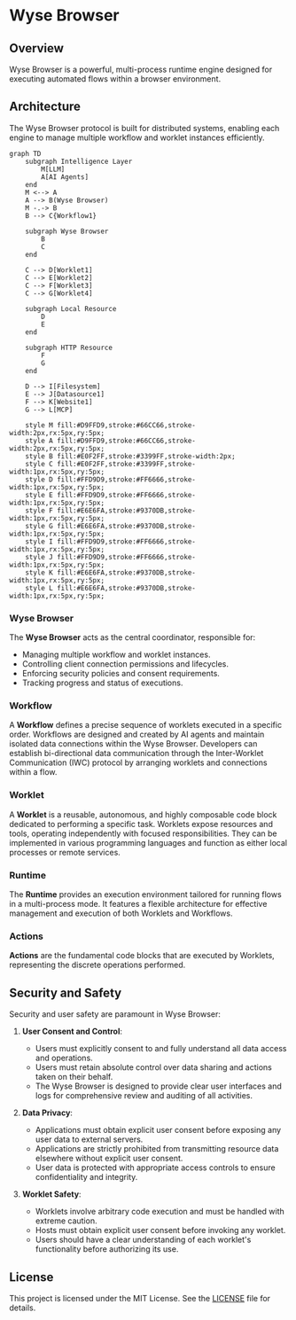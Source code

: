 # Wyse Browser

## Overview

Wyse Browser is a powerful, multi-process runtime engine designed for executing automated flows within a browser environment.

## Architecture

The Wyse Browser protocol is built for distributed systems, enabling each engine to manage multiple workflow and worklet instances efficiently.

```mermaid
graph TD
    subgraph Intelligence Layer
        M[LLM]
        A[AI Agents]
    end
    M <--> A
    A --> B(Wyse Browser)
    M -.-> B
    B --> C{Workflow1}
    
    subgraph Wyse Browser
        B
        C
    end

    C --> D[Worklet1]
    C --> E[Worklet2]
    C --> F[Worklet3]
    C --> G[Worklet4]
    
    subgraph Local Resource
        D
        E
    end

    subgraph HTTP Resource
        F
        G
    end

    D --> I[Filesystem]
    E --> J[Datasource1]
    F --> K[Website1]
    G --> L[MCP]

    style M fill:#D9FFD9,stroke:#66CC66,stroke-width:2px,rx:5px,ry:5px;
    style A fill:#D9FFD9,stroke:#66CC66,stroke-width:2px,rx:5px,ry:5px;
    style B fill:#E0F2FF,stroke:#3399FF,stroke-width:2px;
    style C fill:#E0F2FF,stroke:#3399FF,stroke-width:1px,rx:5px,ry:5px;
    style D fill:#FFD9D9,stroke:#FF6666,stroke-width:1px,rx:5px,ry:5px;
    style E fill:#FFD9D9,stroke:#FF6666,stroke-width:1px,rx:5px,ry:5px;
    style F fill:#E6E6FA,stroke:#9370DB,stroke-width:1px,rx:5px,ry:5px;
    style G fill:#E6E6FA,stroke:#9370DB,stroke-width:1px,rx:5px,ry:5px;
    style I fill:#FFD9D9,stroke:#FF6666,stroke-width:1px,rx:5px,ry:5px;
    style J fill:#FFD9D9,stroke:#FF6666,stroke-width:1px,rx:5px,ry:5px;
    style K fill:#E6E6FA,stroke:#9370DB,stroke-width:1px,rx:5px,ry:5px;
    style L fill:#E6E6FA,stroke:#9370DB,stroke-width:1px,rx:5px,ry:5px;
```

### Wyse Browser

The **Wyse Browser** acts as the central coordinator, responsible for:

-   Managing multiple workflow and worklet instances.
-   Controlling client connection permissions and lifecycles.
-   Enforcing security policies and consent requirements.
-   Tracking progress and status of executions.

### Workflow

A **Workflow** defines a precise sequence of worklets executed in a specific order. Workflows are designed and created by AI agents and maintain isolated data connections within the Wyse Browser. Developers can establish bi-directional data communication through the Inter-Worklet Communication (IWC) protocol by arranging worklets and connections within a flow.

### Worklet

A **Worklet** is a reusable, autonomous, and highly composable code block dedicated to performing a specific task. Worklets expose resources and tools, operating independently with focused responsibilities. They can be implemented in various programming languages and function as either local processes or remote services.

### Runtime

The **Runtime** provides an execution environment tailored for running flows in a multi-process mode. It features a flexible architecture for effective management and execution of both Worklets and Workflows.

### Actions

**Actions** are the fundamental code blocks that are executed by Worklets, representing the discrete operations performed.

## Security and Safety

Security and user safety are paramount in Wyse Browser:

1.  **User Consent and Control**:
    *   Users must explicitly consent to and fully understand all data access and operations.
    *   Users must retain absolute control over data sharing and actions taken on their behalf.
    *   The Wyse Browser is designed to provide clear user interfaces and logs for comprehensive review and auditing of all activities.

2.  **Data Privacy**:
    *   Applications must obtain explicit user consent before exposing any user data to external servers.
    *   Applications are strictly prohibited from transmitting resource data elsewhere without explicit user consent.
    *   User data is protected with appropriate access controls to ensure confidentiality and integrity.

3.  **Worklet Safety**:
    *   Worklets involve arbitrary code execution and must be handled with extreme caution.
    *   Hosts must obtain explicit user consent before invoking any worklet.
    *   Users should have a clear understanding of each worklet's functionality before authorizing its use.

## License

This project is licensed under the MIT License. See the [LICENSE](LICENSE) file for details.
